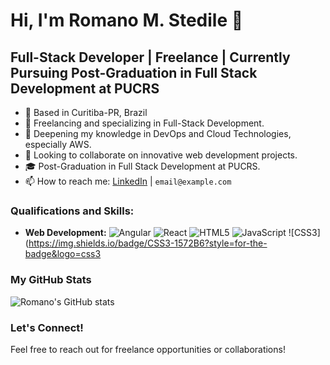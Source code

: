 # Hi, I'm Romano M. Stedile 👋

## Full-Stack Developer | Freelance | Currently Pursuing Post-Graduation in Full Stack Development at PUCRS

- 📍 Based in Curitiba-PR, Brazil
- 🔭 Freelancing and specializing in Full-Stack Development.
- 🌱 Deepening my knowledge in DevOps and Cloud Technologies, especially AWS.
- 👯 Looking to collaborate on innovative web development projects.
- 🎓 Post-Graduation in Full Stack Development at PUCRS.
- 📫 How to reach me: [LinkedIn](https://www.linkedin.com/in/romanostedile/) | `email@example.com`

### Qualifications and Skills:
- **Web Development:** ![Angular](https://img.shields.io/badge/Angular-DD0031?style=for-the-badge&logo=angular&logoColor=white) ![React](https://img.shields.io/badge/React-20232A?style=for-the-badge&logo=react&logoColor=61DAFB) ![HTML5](https://img.shields.io/badge/HTML5-E34F26?style=for-the-badge&logo=html5&logoColor=white) ![JavaScript](https://img.shields.io/badge/JavaScript-F7DF1E?style=for-the-badge&logo=javascript&logoColor=black) ![CSS3](https://img.shields.io/badge/CSS3-1572B6?style=for-the-badge&logo=css3

### My GitHub Stats
![Romano's GitHub stats](https://github-readme-stats.vercel.app/api?username=romanostd&show_icons=true&theme=radical)

### Let's Connect!
Feel free to reach out for freelance opportunities or collaborations!
